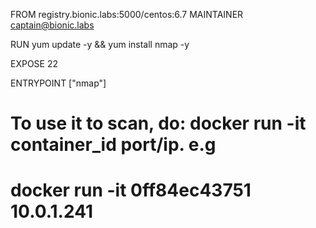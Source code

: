 FROM registry.bionic.labs:5000/centos:6.7
MAINTAINER captain@bionic.labs

RUN yum update -y && yum install nmap -y


EXPOSE 22

ENTRYPOINT ["nmap"]











# To use it to scan, do: docker run -it container_id port/ip. e.g
# docker run -it 0ff84ec43751 10.0.1.241